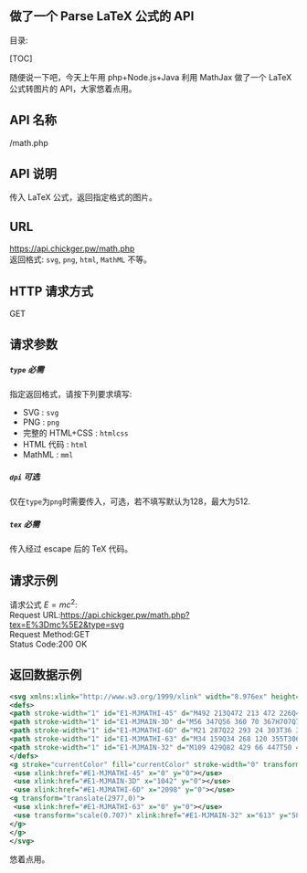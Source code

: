 做了一个 Parse LaTeX 公式的 API 
---
目录:

[TOC]

随便说一下吧，今天上午用 php+Node.js+Java 利用 MathJax 做了一个 LaTeX 公式转图片的 API，大家悠着点用。

## API 名称
/math.php
## API 说明
传入 LaTeX 公式，返回指定格式的图片。  
## URL
https://api.chickger.pw/math.php  
返回格式: `svg`, `png`, `html`, `MathML` 不等。
## HTTP 请求方式
GET
## 请求参数
##### `type` 必需
指定返回格式，请按下列要求填写:
+ SVG : `svg`
+ PNG : `png`
+ 完整的 HTML+CSS : `htmlcss`
+ HTML 代码 : `html`
+ MathML : `mml`

##### `dpi` 可选
仅在`type`为`png`时需要传入，可选，若不填写默认为128，最大为512.

##### `tex` 必需
传入经过 escape 后的 TeX 代码。

## 请求示例
请求公式 $E = mc^2$:  
Request URL:https://api.chickger.pw/math.php?tex=E%3Dmc%5E2&type=svg  
Request Method:GET  
Status Code:200 OK  

## 返回数据示例
````xml
<svg xmlns:xlink="http://www.w3.org/1999/xlink" width="8.976ex" height="2.676ex" style="vertical-align: -0.338ex;" viewBox="0 -1006.6 3864.5 1152.1" role="img" focusable="false" xmlns="http://www.w3.org/2000/svg">
<defs>
<path stroke-width="1" id="E1-MJMATHI-45" d="M492 213Q472 213 472 226Q472 230 477 250T482 285Q482 316 461 323T364 330H312Q311 328 277 192T243 52Q243 48 254 48T334 46Q428 46 458 48T518 61Q567 77 599 117T670 248Q680 270 683 272Q690 274 698 274Q718 274 718 261Q613 7 608 2Q605 0 322 0H133Q31 0 31 11Q31 13 34 25Q38 41 42 43T65 46Q92 46 125 49Q139 52 144 61Q146 66 215 342T285 622Q285 629 281 629Q273 632 228 634H197Q191 640 191 642T193 659Q197 676 203 680H757Q764 676 764 669Q764 664 751 557T737 447Q735 440 717 440H705Q698 445 698 453L701 476Q704 500 704 528Q704 558 697 578T678 609T643 625T596 632T532 634H485Q397 633 392 631Q388 629 386 622Q385 619 355 499T324 377Q347 376 372 376H398Q464 376 489 391T534 472Q538 488 540 490T557 493Q562 493 565 493T570 492T572 491T574 487T577 483L544 351Q511 218 508 216Q505 213 492 213Z"></path>
<path stroke-width="1" id="E1-MJMAIN-3D" d="M56 347Q56 360 70 367H707Q722 359 722 347Q722 336 708 328L390 327H72Q56 332 56 347ZM56 153Q56 168 72 173H708Q722 163 722 153Q722 140 707 133H70Q56 140 56 153Z"></path>
<path stroke-width="1" id="E1-MJMATHI-6D" d="M21 287Q22 293 24 303T36 341T56 388T88 425T132 442T175 435T205 417T221 395T229 376L231 369Q231 367 232 367L243 378Q303 442 384 442Q401 442 415 440T441 433T460 423T475 411T485 398T493 385T497 373T500 364T502 357L510 367Q573 442 659 442Q713 442 746 415T780 336Q780 285 742 178T704 50Q705 36 709 31T724 26Q752 26 776 56T815 138Q818 149 821 151T837 153Q857 153 857 145Q857 144 853 130Q845 101 831 73T785 17T716 -10Q669 -10 648 17T627 73Q627 92 663 193T700 345Q700 404 656 404H651Q565 404 506 303L499 291L466 157Q433 26 428 16Q415 -11 385 -11Q372 -11 364 -4T353 8T350 18Q350 29 384 161L420 307Q423 322 423 345Q423 404 379 404H374Q288 404 229 303L222 291L189 157Q156 26 151 16Q138 -11 108 -11Q95 -11 87 -5T76 7T74 17Q74 30 112 181Q151 335 151 342Q154 357 154 369Q154 405 129 405Q107 405 92 377T69 316T57 280Q55 278 41 278H27Q21 284 21 287Z"></path>
<path stroke-width="1" id="E1-MJMATHI-63" d="M34 159Q34 268 120 355T306 442Q362 442 394 418T427 355Q427 326 408 306T360 285Q341 285 330 295T319 325T330 359T352 380T366 386H367Q367 388 361 392T340 400T306 404Q276 404 249 390Q228 381 206 359Q162 315 142 235T121 119Q121 73 147 50Q169 26 205 26H209Q321 26 394 111Q403 121 406 121Q410 121 419 112T429 98T420 83T391 55T346 25T282 0T202 -11Q127 -11 81 37T34 159Z"></path>
<path stroke-width="1" id="E1-MJMAIN-32" d="M109 429Q82 429 66 447T50 491Q50 562 103 614T235 666Q326 666 387 610T449 465Q449 422 429 383T381 315T301 241Q265 210 201 149L142 93L218 92Q375 92 385 97Q392 99 409 186V189H449V186Q448 183 436 95T421 3V0H50V19V31Q50 38 56 46T86 81Q115 113 136 137Q145 147 170 174T204 211T233 244T261 278T284 308T305 340T320 369T333 401T340 431T343 464Q343 527 309 573T212 619Q179 619 154 602T119 569T109 550Q109 549 114 549Q132 549 151 535T170 489Q170 464 154 447T109 429Z"></path>
</defs>
<g stroke="currentColor" fill="currentColor" stroke-width="0" transform="matrix(1 0 0 -1 0 0)">
 <use xlink:href="#E1-MJMATHI-45" x="0" y="0"></use>
 <use xlink:href="#E1-MJMAIN-3D" x="1042" y="0"></use>
 <use xlink:href="#E1-MJMATHI-6D" x="2098" y="0"></use>
<g transform="translate(2977,0)">
 <use xlink:href="#E1-MJMATHI-63" x="0" y="0"></use>
 <use transform="scale(0.707)" xlink:href="#E1-MJMAIN-32" x="613" y="583"></use>
</g>
</g>
</svg>
````
悠着点用。
